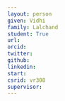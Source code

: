 ```yaml
---
layout: person
given: Vidhi
family: Lalchand
student: True
url: 
orcid: 
twitter: 
github: 
linkedin: 
start: 
csrid: vr308
supervisor: 
---
```



